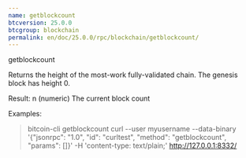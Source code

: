 ```yaml
---
name: getblockcount
btcversion: 25.0.0
btcgroup: blockchain
permalink: en/doc/25.0.0/rpc/blockchain/getblockcount/
---
```


getblockcount

Returns the height of the most-work fully-validated chain.
The genesis block has height 0.

Result:
n    (numeric) The current block count

Examples:
> bitcoin-cli getblockcount 
> curl --user myusername --data-binary '{"jsonrpc": "1.0", "id": "curltest", "method": "getblockcount", "params": []}' -H 'content-type: text/plain;' http://127.0.0.1:8332/


